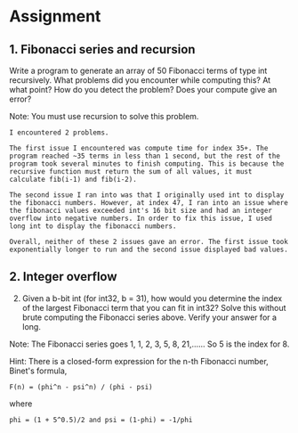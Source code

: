 # Assignment

## 1. Fibonacci series and recursion
Write a program to generate an array of 50 Fibonacci terms of type int recursively.
What problems did you encounter while computing this? At what point? How do you detect
the problem? Does your compute give an error?

Note: You must use recursion to solve this problem.

```
I encountered 2 problems. 

The first issue I encountered was compute time for index 35+. The program reached ~35 terms in less than 1 second, but the rest of the program took several minutes to finish computing. This is because the recursive function must return the sum of all values, it must calculate fib(i-1) and fib(i-2).

The second issue I ran into was that I originally used int to display the fibonacci numbers. However, at index 47, I ran into an issue where the fibonacci values exceeded int's 16 bit size and had an integer overflow into negative numbers. In order to fix this issue, I used long int to display the fibonacci numbers.

Overall, neither of these 2 issues gave an error. The first issue took exponentially longer to run and the second issue displayed bad values.
```

## 2. Integer overflow
2. Given a b-bit int (for int32, b = 31), how would you determine the index of the largest
Fibonacci term that you can fit in int32? Solve this without brute computing the Fibonacci series
above. Verify your answer for a long.

Note: The Fibonacci series goes 1, 1, 2, 3, 5, 8, 21,...... So 5 is the index for 8.

Hint: There is a closed-form expression for the n-th Fibonacci number, Binet's formula,

```
F(n) = (phi^n - psi^n) / (phi - psi)
```

where

```
phi = (1 + 5^0.5)/2 and psi = (1-phi) = -1/phi
```